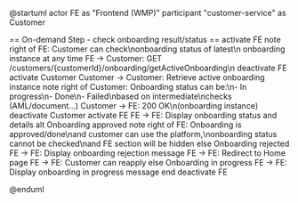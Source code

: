 @startuml
actor FE as "Frontend (WMP)"
participant "customer-service" as Customer

== On-demand Step - check onboarding result/status ==
activate FE
note right of FE: Customer can check\nonboarding status of latest\n onboarding instance at any time
FE -> Customer: GET /customers/{customerId}/onboarding/getActiveOnboarding\n
deactivate FE
activate Customer
Customer -> Customer: Retrieve active onboarding instance
note right of Customer: Onboarding status can be:\n- In progress\n- Done\n- Failed\nbased on intermediate\nchecks (AML/document...)
Customer -> FE: 200 OK\n(onboarding instance)
deactivate Customer
activate FE
FE -> FE: Display onboarding status and details
alt Onboarding approved
note right of FE: Onboarding is approved/done\nand customer can use the platform,\nonboarding status cannot be checked\nand FE section will be hidden
else Onboarding rejected
FE -> FE: Display onboarding rejection message
FE -> FE: Redirect to Home page
FE -> FE: Customer can reapply
else Onboarding in progress
FE -> FE: Display onboarding in progress message
end
deactivate FE

@enduml